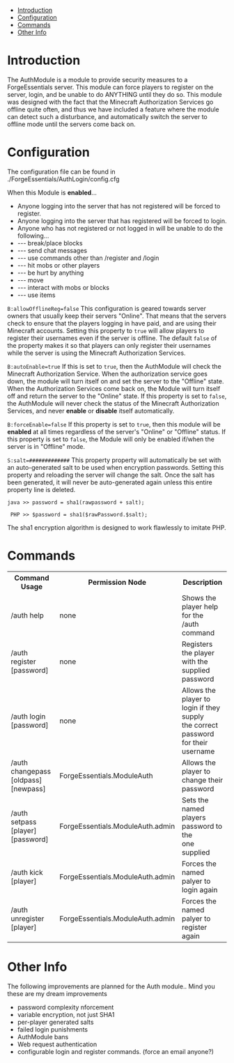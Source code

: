 * [Introduction](#intro)
* [Configuration](#config)
* [Commands](#command)
* [Other Info](#other)

# Introduction <a name="inro"></a>
The AuthModule is a module to provide security measures to a ForgeEssentials server. This module can force players to register on the server, login, and be unable to do ANYTHING until they do so. This module was designed with the fact that the Minecraft Authorization Services go offline quite often, and thus we have included a feature where the module can detect such a disturbance, and automatically switch the server to offline mode until the servers come back on.

# Configuration <a name="config"></a>
The configuration file can be found in ./ForgeEssentials/AuthLogin/config.cfg

When this Module is **enabled**...
* Anyone logging into the server that has not registered will be forced to register.
* Anyone logging into the server that has registered will be forced to login.
* Anyone who has not registered or not logged in will be unable to do the following...
* --- break/place blocks
* --- send chat messages
* --- use commands other than /register and /login
* --- hit mobs or other players
* --- be hurt by anything
* --- move
* --- interact with mobs or blocks
* --- use items

`B:allowOfflineReg=false`
This configuration is geared towards server owners that usually keep their servers "Online". That means that the servers check to ensure that the players logging in have paid, and are using their Minecraft accounts. Setting this property to `true` will allow players to register their usernames even if the server is offline. The default `false` of the property makes it so that players can only register their usernames while the server is using the Minecraft Authorization Services.

`B:autoEnable=true`
If this is set to `true`, then the AuthModule will check the Minecraft Authorization Service. When the authorization service goes down, the module will turn itself on and set the server to the "Offline" state. When the Authorization Services come back on, the Module will turn itself off and return the server to the "Online" state. If this property is set to `false`, the AuthModule will never check the status of the Minecraft Authorization Services, and never **enable** or **disable** itself automatically.

`B:forceEnable=false`
If this property is set to `true`, then this module will be **enabled** at all times regardless of the server's "Online" or "Offline" status. If this property is set to `false`, the Module will only be enabled if/when the server is in "Offline" mode.

`S:salt=#############`
This property property will automatically be set with an auto-generated salt to be used when encryption passwords. Setting this property and reloading the server will change the salt. Once the salt has been generated, it will never be auto-generated again unless this entire property line is deleted.

`java >> password = sha1(rawpassword + salt);`

` PHP >> $password = sha1($rawPassword.$salt);`

The sha1 encryption algorithm is designed to work flawlessly to imitate PHP.

# Commands <a name="command"></a>
<table>
	<tr>
		<th>Command Usage</th>
		<th>Permission Node</th>
		<th>Description</th>
	</tr>
	<tr>
		<td>/auth help</td>
		<td> none</td>
		<td>Shows the player help for the <br /> /auth command</td>
	</tr>
	<tr>
		<td>/auth register [password]</td>
		<td>none</td>
		<td>Registers the player with the <br /> supplied password</td>
	</tr>
	<tr>
		<td>/auth login [password]</td>
		<td>none</td>
		<td>Allows the player to login if they supply <br /> the correct password for their username</td>
	</tr>
	<tr>
		<td>/auth changepass [oldpass] [newpass]</td>
		<td> ForgeEssentials.ModuleAuth</td>
		<td>Allows the player to change their password</td>
	</tr>
	<tr>
		<td>/auth setpass [player] [password]</td>
		<td>ForgeEssentials.ModuleAuth.admin</td>
		<td>Sets the named players password to the <br /> one supplied</td>
	</tr>
	<tr>
		<td>/auth kick [player]</td>
		<td> ForgeEssentials.ModuleAuth.admin</td>
		<td>Forces the named palyer to login again</td>
	</tr>
	<tr>
		<td>/auth unregister [player]</td>
		<td> ForgeEssentials.ModuleAuth.admin</td>
		<td>Forces the named palyer to register again</td>
	</tr>
</table>


# Other Info <a name="other"></a>
The following improvements are planned for the Auth module.. Mind you these are my dream improvements
* password complexity nforcement
* variable encryption, not just SHA1
* per-player generated salts
* failed login punishments
* AuthModule bans
* Web request authentication
* configurable login and register commands. (force an email anyone?)
